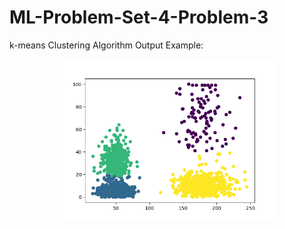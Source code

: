 # ML-Problem-Set-4-Problem-3
k-means Clustering Algorithm
Output Example:
<p align="center">
  <img src="https://raw.githubusercontent.com/julianlafaye/ML-Problem-Set-5-Problem-3/master/Figure_1.png"  width="350" title="hover text">
</p>
